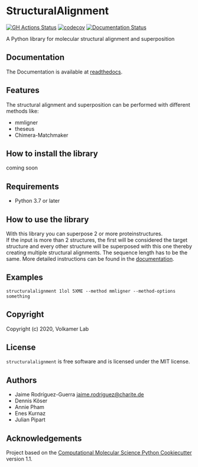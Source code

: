 # StructuralAlignment

[//]: # (Badges)
[![GH Actions Status](https://github.com/volkamerlab/structuralalignment/workflows/CI/badge.svg)](https://github.com/volkamerlab/structuralalignment/actions?query=branch%3Amaster)
[![codecov](https://codecov.io/gh/volkamerlab/StructuralAlignment/branch/master/graph/badge.svg)](https://codecov.io/gh/volkamerlab/StructuralAlignment/branch/master)
[![Documentation Status](https://readthedocs.org/projects/structural-alignment/badge/?version=latest)](https://structural-alignment.readthedocs.io/en/latest/?badge=latest)

A Python library for molecular structural alignment and superposition

## Documentation

The Documentation is available at [readthedocs](https://structural-alignment.readthedocs.io/en/latest/ "Read the Docs").

## Features

The structural alignment and superposition can be performed with different methods like:

* mmligner
* theseus
* Chimera-Matchmaker

## How to install the library

coming soon
<!-- `conda install ...` -->

## Requirements

* Python 3.7 or later

## How to use the library

With this library you can superpose 2 or more proteinstructures.\
If the input is more than 2 structures, the first will be considered the target structure and every other structure will be superposed with this one thereby creating multiple structural alignments.
The sequence length has to be the same.
More detailed instructions can be found in the [documentation](https://structural-alignment.readthedocs.io/en/latest/ "documentation").

<!-- need to add how to use it -->

## Examples

`structuralalignment 1lol 5XME --method mmligner --method-options something`
<!-- need to add examples -->

## Copyright

Copyright (c) 2020, Volkamer Lab

## License

`structuralalignment` is free software and is licensed under the MIT license.

## Authors

* Jaime Rodríguez-Guerra <jaime.rodriguez@charite.de>
* Dennis Köser
* Annie Pham
* Enes Kurnaz
* Julian Pipart

## Acknowledgements

Project based on the
[Computational Molecular Science Python Cookiecutter](https://github.com/molssi/cookiecutter-cms) version 1.1.
